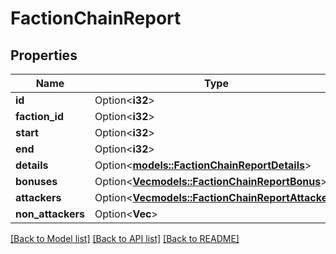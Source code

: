 # FactionChainReport

## Properties

Name | Type | Description | Notes
------------ | ------------- | ------------- | -------------
**id** | Option<**i32**> |  | [optional]
**faction_id** | Option<**i32**> |  | [optional]
**start** | Option<**i32**> |  | [optional]
**end** | Option<**i32**> |  | [optional]
**details** | Option<[**models::FactionChainReportDetails**](FactionChainReportDetails.md)> |  | [optional]
**bonuses** | Option<[**Vec<models::FactionChainReportBonus>**](FactionChainReportBonus.md)> |  | [optional]
**attackers** | Option<[**Vec<models::FactionChainReportAttacker>**](FactionChainReportAttacker.md)> |  | [optional]
**non_attackers** | Option<**Vec<i32>**> |  | [optional]

[[Back to Model list]](../README.md#documentation-for-models) [[Back to API list]](../README.md#documentation-for-api-endpoints) [[Back to README]](../README.md)


